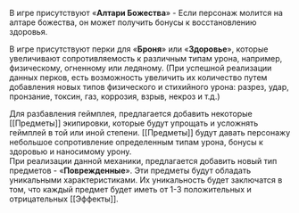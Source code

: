 
В игре присутствуют «**Алтари Божества**» - Если персонаж молится на алтаре божества, он может получить бонусы к восстановлению здоровья. 

В игре присутствуют перки для «**Броня**» или «**Здоровье**», которые увеличивают сопротивляемость к различным типам урона, например, физическому, огненному или ледяному. (При успешной реализации данных перков, есть возможность увеличить их количество путем добавления новых типов физического и стихийного урона: разрез, удар, пронзание, токсин, газ, коррозия, взрыв, некроз и т.д.)

Для разбавления геймплея, предлагается добавить некоторые [[Предметы]] экипировки, которые будут упрощать и усложнять геймплей в той или иной степени. 
[[Предметы]] будут давать персонажу небольшое сопротивление определенным типам урона, бонусы к здоровью и наносимому урону.  
 При реализации данной механики, предлагается добавить новый тип предметов - «**Поврежденные**». Эти предметы будут обладать уникальными характеристиками. Их уникальность будет заключатся в том, что каждый предмет будет иметь от 1-3 положительных и отрицательных [[Эффекты]]. 
